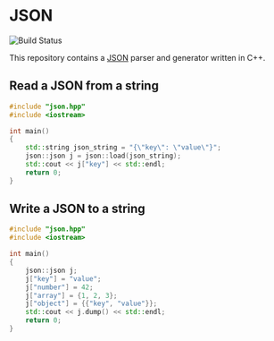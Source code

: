 # JSON

![Build Status](https://github.com/ratioSolver/json/actions/workflows/cmake.yml/badge.svg)

This repository contains a [JSON](http://www.json.org/) parser and generator written in C++.

## Read a JSON from a string

```c++
#include "json.hpp"
#include <iostream>

int main()
{
    std::string json_string = "{\"key\": \"value\"}";
    json::json j = json::load(json_string);
    std::cout << j["key"] << std::endl;
    return 0;
}
```

## Write a JSON to a string

```c++
#include "json.hpp"
#include <iostream>

int main()
{
    json::json j;
    j["key"] = "value";
    j["number"] = 42;
    j["array"] = {1, 2, 3};
    j["object"] = {{"key", "value"}};
    std::cout << j.dump() << std::endl;
    return 0;
}
```